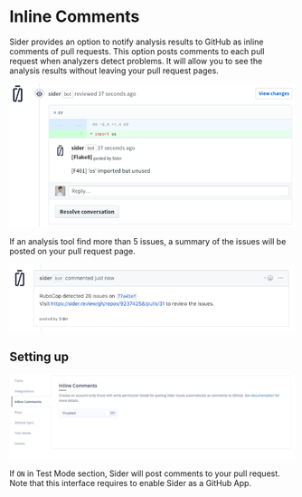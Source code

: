 # Inline Comments

Sider provides an option to notify analysis results to GitHub as inline comments of pull requests. This option posts comments to each pull request when analyzers detect problems. It will allow you to see the analysis results without leaving your pull request pages.

![Inline Comments Detail](../.gitbook/assets/inline-comments-detail.png)

If an analysis tool find more than 5 issues, a summary of the issues will be posted on your pull request page.

![Inline Commetns Summary](../.gitbook/assets/inline-comments-summary.png)

## Setting up

![Inline Comments Settings](../.gitbook/assets/inline-comments-setting.png)

If `ON` in Test Mode section, Sider will post comments to your pull request. Note that this interface requires to enable Sider as a GitHub App.
